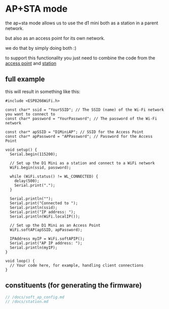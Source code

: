 # AP+STA mode

the ap+sta mode allows us to use the d1 mini both as a station in a parent network.

but also as an access point for its own network.

we do that by simply doing both :)

to support this functionality you just need to combine the code from the [access point](./soft_ap_config.md) and [station](./station.md)

## full example

this will result in something like this:

```
#include <ESP8266WiFi.h>

const char* ssid = "YourSSID"; // The SSID (name) of the Wi-Fi network you want to connect to
const char* password = "YourPassword"; // The password of the Wi-Fi network

const char* apSSID = "D1MiniAP"; // SSID for the Access Point
const char* apPassword = "APPassword"; // Password for the Access Point

void setup() {
  Serial.begin(115200);
  
  // Set up the D1 Mini as a station and connect to a WiFi network
  WiFi.begin(ssid, password);
  
  while (WiFi.status() != WL_CONNECTED) {
    delay(500);
    Serial.print(".");
  }
  
  Serial.println("");
  Serial.print("Connected to ");
  Serial.println(ssid);
  Serial.print("IP address: ");
  Serial.println(WiFi.localIP());
  
  // Set up the D1 Mini as an Access Point
  WiFi.softAP(apSSID, apPassword);

  IPAddress myIP = WiFi.softAPIP();
  Serial.print("AP IP address: ");
  Serial.println(myIP);
}

void loop() {
  // Your code here, for example, handling client connections
}

```

## constituents (for generating the firmware)

```cpp
// /docs/soft_ap_config.md
// /docs/station.md
```
